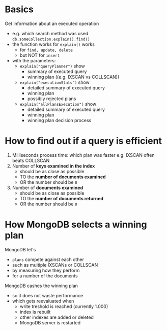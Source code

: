 # Basics

Get information about an executed operation

- e.g. which search method was used `db.someCollection.explain().find()`
- the function works for `explain()` works
  - for `find, update, delete`
  - but NOT for `insert`
- with the parameters:
  - `explain("queryPlanner")` show
    - summary of executed query
    - winning plan ((e.g. IXSCAN vs COLLSCAN))
  - `explain("executionStats")` show
    - detailed summary of executed query
    - winning plan
    - possibly rejected plans
  - `explain("allPlansExecution")` show
    - detailed summary of executed query
    - winning plan
    - winning plan decision process

# How to find out if a query is efficient

1. Milliseconds process time: which plan was faster e.g. IXSCAN often beats COLLSCAN
2. Number of **keys examined in the index**
   - should be as close as possible
   - TO the **number of documents examined**
   - OR the number should be `0`
3. Number of **documents examined**
   - should be as close as possible
   - TO the **number of documents returned**
   - OR the number should be `0`

# How MongoDB selects a winning plan

MongoDB let's

- `plans` compete against each other
- such as multiple IXSCANs or COLLSCAN
- by measuring how they perform
- for a number of the documents

MongoDB cashes the winning plan

- so it does not waste performance
- which gets reevaluated when
  - write treshold is reached (currently 1.000)
  - index is rebuilt
  - other indexes are added or deleted
  - MongoDB server is restarted
